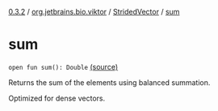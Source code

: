 [0.3.2](../../index.md) / [org.jetbrains.bio.viktor](../index.md) / [StridedVector](index.md) / [sum](.)

# sum

`open fun sum(): Double` [(source)](https://github.com/JetBrains-Research/viktor/blob/0.3.2/src/main/kotlin/org/jetbrains/bio/viktor/StridedVector.kt#L204)

Returns the sum of the elements using balanced summation.

Optimized for dense vectors.

